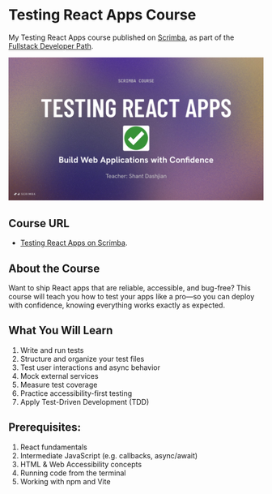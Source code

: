 # Testing React Apps Course
My Testing React Apps course published on [Scrimba](https://scrimba.com/fullstack-path-c0fullstack/~03ha?coupon=SHANT50), as part of the [Fullstack Developer Path](https://scrimba.com/fullstack-path-c0fullstack).

[<img src="images/course-card.png">](https://scrimba.com/fullstack-path-c0fullstack/~03ha?coupon=SHANT50)

## Course URL
- [Testing React Apps on Scrimba](https://scrimba.com/fullstack-path-c0fullstack/~03ha?coupon=SHANT50).
   
## About the Course
Want to ship React apps that are reliable, accessible, and bug-free? This course will teach you how to test your apps like a pro—so you can deploy with confidence, knowing everything works exactly as expected.

## What You Will Learn
1. Write and run tests
2. Structure and organize your test files
3. Test user interactions and async behavior
4. Mock external services
5. Measure test coverage
6. Practice accessibility-first testing
7. Apply Test-Driven Development (TDD)

## Prerequisites:
1. React fundamentals
2. Intermediate JavaScript (e.g. callbacks, async/await)
3. HTML & Web Accessibility concepts
4. Running code from the terminal
5. Working with npm and Vite